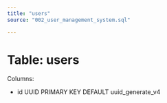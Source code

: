 ```yaml
---
title: "users"
source: "002_user_management_system.sql"

---
```


# Table: users

Columns:

- id UUID PRIMARY KEY DEFAULT uuid_generate_v4
